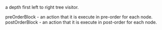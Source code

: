 a depth first left to right tree visitor.

preOrderBlock - an action that it is execute in pre-order for each node.
postOrderBlock - an action that it is execute in post-order for each node.
